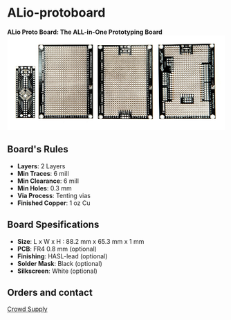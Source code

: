 # ALio-protoboard
**ALio Proto Board: The ALL-in-One Prototyping Board**
![ALio boards](img/alio-bundle-2-small.jpg)

## Board's Rules
* **Layers**: 2 Layers
* **Min Traces**: 6 mill
* **Min Clearance**: 6 mill
* **Min Holes**: 0.3 mm
* **Via Process**: Tenting vias
* **Finished Copper**: 1 oz Cu

## Board Spesifications
* **Size**: L x W x H : 88.2 mm x 65.3 mm x 1 mm
* **PCB**: FR4 0.8 mm (optional)
* **Finishing**: HASL-lead (optional)
* **Solder Mask**: Black (optional)
* **Silkscreen**: White (optional)

## Orders and contact
[Crowd Supply](https://www.crowdsupply.com/aerd/alio-proto-board)
